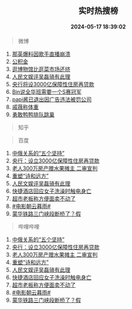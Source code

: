 <div align="center"><h2>实时热搜榜</h2><h4>2024-05-17 18:39:02</h4></div>

> 微博  

1. [那英爆料因歌手直播崩溃](https://s.weibo.com/weibo?q=%23%E9%82%A3%E8%8B%B1%E7%88%86%E6%96%99%E5%9B%A0%E6%AD%8C%E6%89%8B%E7%9B%B4%E6%92%AD%E5%B4%A9%E6%BA%83%23&t=31&band_rank=1&Refer=top)<br />
2. [公积金](https://s.weibo.com/weibo?q=%E5%85%AC%E7%A7%AF%E9%87%91&t=31&band_rank=2&Refer=top)<br />
3. [逛博物馆比逛菜市场还挤](https://s.weibo.com/weibo?q=%23%E9%80%9B%E5%8D%9A%E7%89%A9%E9%A6%86%E6%AF%94%E9%80%9B%E8%8F%9C%E5%B8%82%E5%9C%BA%E8%BF%98%E6%8C%A4%23&t=31&band_rank=3&Refer=top)<br />
4. [人民文娱评吴磊骑有此理](https://s.weibo.com/weibo?q=%23%E4%BA%BA%E6%B0%91%E6%96%87%E5%A8%B1%E8%AF%84%E5%90%B4%E7%A3%8A%E9%AA%91%E6%9C%89%E6%AD%A4%E7%90%86%23&t=31&band_rank=4&Refer=top)<br />
5. [央行将设3000亿保障性住房再贷款](https://s.weibo.com/weibo?q=%23%E5%A4%AE%E8%A1%8C%E5%B0%86%E8%AE%BE3000%E4%BA%BF%E4%BF%9D%E9%9A%9C%E6%80%A7%E4%BD%8F%E6%88%BF%E5%86%8D%E8%B4%B7%E6%AC%BE%23&t=31&band_rank=5&Refer=top)<br />
6. [Bin说全华班需要一个S赛冠军](https://s.weibo.com/weibo?q=%23Bin%E8%AF%B4%E5%85%A8%E5%8D%8E%E7%8F%AD%E9%9C%80%E8%A6%81%E4%B8%80%E4%B8%AAS%E8%B5%9B%E5%86%A0%E5%86%9B%23&t=31&band_rank=6&Refer=top)<br />
7. [papi酱已退出因广告违法被罚公司](https://s.weibo.com/weibo?q=%23papi%E9%85%B1%E5%B7%B2%E9%80%80%E5%87%BA%E5%9B%A0%E5%B9%BF%E5%91%8A%E8%BF%9D%E6%B3%95%E8%A2%AB%E7%BD%9A%E5%85%AC%E5%8F%B8%23&t=31&band_rank=7&Refer=top)<br />
8. [戚薇称体重](https://s.weibo.com/weibo?q=%23%E6%88%9A%E8%96%87%E7%A7%B0%E4%BD%93%E9%87%8D%23&t=31&band_rank=8&Refer=top)<br />
9. [勇敢鸭鸭排队跳巢](https://s.weibo.com/weibo?q=%23%E5%8B%87%E6%95%A2%E9%B8%AD%E9%B8%AD%E6%8E%92%E9%98%9F%E8%B7%B3%E5%B7%A2%23&t=31&band_rank=9&Refer=top)<br />

> 知乎  


> 百度  

1. [中俄关系的“五个坚持”](https://www.baidu.com/s?wd=%E4%B8%AD%E4%BF%84%E5%85%B3%E7%B3%BB%E7%9A%84%E2%80%9C%E4%BA%94%E4%B8%AA%E5%9D%9A%E6%8C%81%E2%80%9D&sa=fyb_news&rsv_dl=fyb_news)<br />
2. [央行：设立3000亿保障性住房再贷款](https://www.baidu.com/s?wd=%E5%A4%AE%E8%A1%8C%EF%BC%9A%E8%AE%BE%E7%AB%8B3000%E4%BA%BF%E4%BF%9D%E9%9A%9C%E6%80%A7%E4%BD%8F%E6%88%BF%E5%86%8D%E8%B4%B7%E6%AC%BE&sa=fyb_news&rsv_dl=fyb_news)<br />
3. [老人300万房产赠水果摊主 二审宣判](https://www.baidu.com/s?wd=%E8%80%81%E4%BA%BA300%E4%B8%87%E6%88%BF%E4%BA%A7%E8%B5%A0%E6%B0%B4%E6%9E%9C%E6%91%8A%E4%B8%BB+%E4%BA%8C%E5%AE%A1%E5%AE%A3%E5%88%A4&sa=fyb_news&rsv_dl=fyb_news)<br />
4. [重塑“诗和远方”](https://www.baidu.com/s?wd=%E9%87%8D%E5%A1%91%E2%80%9C%E8%AF%97%E5%92%8C%E8%BF%9C%E6%96%B9%E2%80%9D&sa=fyb_news&rsv_dl=fyb_news)<br />
5. [人民文娱评吴磊骑有此理](https://www.baidu.com/s?wd=%E4%BA%BA%E6%B0%91%E6%96%87%E5%A8%B1%E8%AF%84%E5%90%B4%E7%A3%8A%E9%AA%91%E6%9C%89%E6%AD%A4%E7%90%86&sa=fyb_news&rsv_dl=fyb_news)<br />
6. [快捷酒店回应女子洗澡时触电身亡](https://www.baidu.com/s?wd=%E5%BF%AB%E6%8D%B7%E9%85%92%E5%BA%97%E5%9B%9E%E5%BA%94%E5%A5%B3%E5%AD%90%E6%B4%97%E6%BE%A1%E6%97%B6%E8%A7%A6%E7%94%B5%E8%BA%AB%E4%BA%A1&sa=fyb_news&rsv_dl=fyb_news)<br />
7. [超市老板称方便面卖不动了](https://www.baidu.com/s?wd=%E8%B6%85%E5%B8%82%E8%80%81%E6%9D%BF%E7%A7%B0%E6%96%B9%E4%BE%BF%E9%9D%A2%E5%8D%96%E4%B8%8D%E5%8A%A8%E4%BA%86&sa=fyb_news&rsv_dl=fyb_news)<br />
8. [#电影朝云暮雨#](https://www.baidu.com/s?wd=%23%E7%94%B5%E5%BD%B1%E6%9C%9D%E4%BA%91%E6%9A%AE%E9%9B%A8%23&sa=fyb_news&rsv_dl=fyb_news)<br />
9. [蒙华铁路三门峡段断桥了？假](https://www.baidu.com/s?wd=%E8%92%99%E5%8D%8E%E9%93%81%E8%B7%AF%E4%B8%89%E9%97%A8%E5%B3%A1%E6%AE%B5%E6%96%AD%E6%A1%A5%E4%BA%86%EF%BC%9F%E5%81%87&sa=fyb_news&rsv_dl=fyb_news)<br />

> 哔哩哔哩  

1. [中俄关系的“五个坚持”](https://www.baidu.com/s?wd=%E4%B8%AD%E4%BF%84%E5%85%B3%E7%B3%BB%E7%9A%84%E2%80%9C%E4%BA%94%E4%B8%AA%E5%9D%9A%E6%8C%81%E2%80%9D&sa=fyb_news&rsv_dl=fyb_news)<br />
2. [央行：设立3000亿保障性住房再贷款](https://www.baidu.com/s?wd=%E5%A4%AE%E8%A1%8C%EF%BC%9A%E8%AE%BE%E7%AB%8B3000%E4%BA%BF%E4%BF%9D%E9%9A%9C%E6%80%A7%E4%BD%8F%E6%88%BF%E5%86%8D%E8%B4%B7%E6%AC%BE&sa=fyb_news&rsv_dl=fyb_news)<br />
3. [老人300万房产赠水果摊主 二审宣判](https://www.baidu.com/s?wd=%E8%80%81%E4%BA%BA300%E4%B8%87%E6%88%BF%E4%BA%A7%E8%B5%A0%E6%B0%B4%E6%9E%9C%E6%91%8A%E4%B8%BB+%E4%BA%8C%E5%AE%A1%E5%AE%A3%E5%88%A4&sa=fyb_news&rsv_dl=fyb_news)<br />
4. [重塑“诗和远方”](https://www.baidu.com/s?wd=%E9%87%8D%E5%A1%91%E2%80%9C%E8%AF%97%E5%92%8C%E8%BF%9C%E6%96%B9%E2%80%9D&sa=fyb_news&rsv_dl=fyb_news)<br />
5. [人民文娱评吴磊骑有此理](https://www.baidu.com/s?wd=%E4%BA%BA%E6%B0%91%E6%96%87%E5%A8%B1%E8%AF%84%E5%90%B4%E7%A3%8A%E9%AA%91%E6%9C%89%E6%AD%A4%E7%90%86&sa=fyb_news&rsv_dl=fyb_news)<br />
6. [快捷酒店回应女子洗澡时触电身亡](https://www.baidu.com/s?wd=%E5%BF%AB%E6%8D%B7%E9%85%92%E5%BA%97%E5%9B%9E%E5%BA%94%E5%A5%B3%E5%AD%90%E6%B4%97%E6%BE%A1%E6%97%B6%E8%A7%A6%E7%94%B5%E8%BA%AB%E4%BA%A1&sa=fyb_news&rsv_dl=fyb_news)<br />
7. [超市老板称方便面卖不动了](https://www.baidu.com/s?wd=%E8%B6%85%E5%B8%82%E8%80%81%E6%9D%BF%E7%A7%B0%E6%96%B9%E4%BE%BF%E9%9D%A2%E5%8D%96%E4%B8%8D%E5%8A%A8%E4%BA%86&sa=fyb_news&rsv_dl=fyb_news)<br />
8. [#电影朝云暮雨#](https://www.baidu.com/s?wd=%23%E7%94%B5%E5%BD%B1%E6%9C%9D%E4%BA%91%E6%9A%AE%E9%9B%A8%23&sa=fyb_news&rsv_dl=fyb_news)<br />
9. [蒙华铁路三门峡段断桥了？假](https://www.baidu.com/s?wd=%E8%92%99%E5%8D%8E%E9%93%81%E8%B7%AF%E4%B8%89%E9%97%A8%E5%B3%A1%E6%AE%B5%E6%96%AD%E6%A1%A5%E4%BA%86%EF%BC%9F%E5%81%87&sa=fyb_news&rsv_dl=fyb_news)<br />
